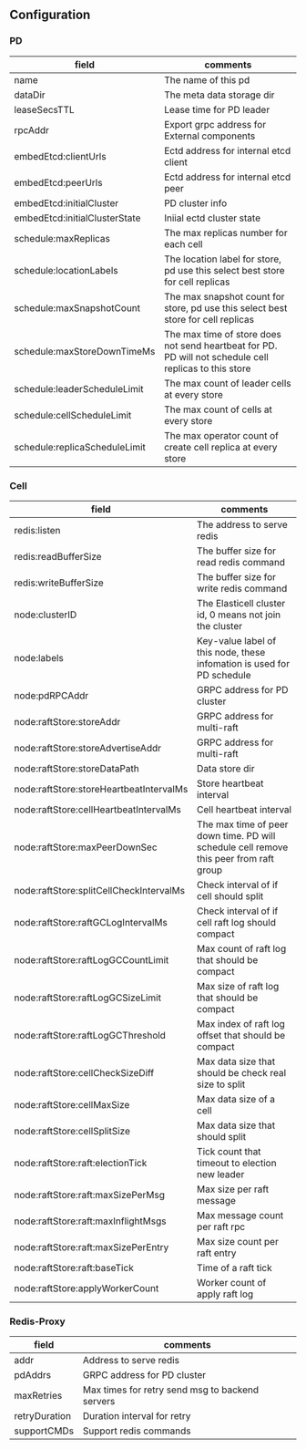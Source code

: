 ## Configuration
### PD
|field|comments|
|--|--|
|name|The name of this pd|
|dataDir|The meta data storage dir|
|leaseSecsTTL|Lease time for PD leader|
|rpcAddr|Export grpc address for External components|
|embedEtcd:clientUrls|Ectd address for internal etcd client|
|embedEtcd:peerUrls|Ectd address for internal etcd peer|
|embedEtcd:initialCluster|PD cluster info|
|embedEtcd:initialClusterState|Iniial ectd cluster state|
|schedule:maxReplicas|The max replicas number for each cell|
|schedule:locationLabels|The location label for store, pd use this select best store for cell replicas|
|schedule:maxSnapshotCount|The max snapshot count for store, pd use this select best store for cell replicas|
|schedule:maxStoreDownTimeMs|The max time of store does not send heartbeat for PD. PD will not schedule cell replicas to this store|
|schedule:leaderScheduleLimit|The max count of leader cells at every store|
|schedule:cellScheduleLimit|The max count of cells at every store|
|schedule:replicaScheduleLimit|The max operator count of create cell replica at every store|

### Cell
|field|comments|
|--|--|
|redis:listen|The address to serve redis|
|redis:readBufferSize|The buffer size for read redis command|
|redis:writeBufferSize|The buffer size for write redis command|
|node:clusterID|The Elasticell cluster id, 0 means not join the cluster|
|node:labels|Key-value label of this node, these infomation is used for PD schedule|
|node:pdRPCAddr|GRPC address for PD cluster|
|node:raftStore:storeAddr|GRPC address for multi-raft|
|node:raftStore:storeAdvertiseAddr|GRPC address for multi-raft|
|node:raftStore:storeDataPath|Data store dir|
|node:raftStore:storeHeartbeatIntervalMs|Store heartbeat interval|
|node:raftStore:cellHeartbeatIntervalMs|Cell heartbeat interval|
|node:raftStore:maxPeerDownSec|The max time of peer down time. PD will schedule cell remove this peer from raft group|
|node:raftStore:splitCellCheckIntervalMs|Check interval of if cell should split|
|node:raftStore:raftGCLogIntervalMs|Check interval of if cell raft log should compact|
|node:raftStore:raftLogGCCountLimit|Max count of raft log that should be compact|
|node:raftStore:raftLogGCSizeLimit|Max size of raft log that should be compact|
|node:raftStore:raftLogGCThreshold|Max index of raft log offset that should be compact|
|node:raftStore:cellCheckSizeDiff|Max data size that should be check real size to split|
|node:raftStore:cellMaxSize|Max data size of a cell|
|node:raftStore:cellSplitSize|Max data size that should split|
|node:raftStore:raft:electionTick|Tick count that timeout to election new leader|
|node:raftStore:raft:maxSizePerMsg|Max size per raft message|
|node:raftStore:raft:maxInflightMsgs|Max message count per raft rpc|
|node:raftStore:raft:maxSizePerEntry|Max size count per raft entry|
|node:raftStore:raft:baseTick|Time of a raft tick|
|node:raftStore:applyWorkerCount|Worker count of apply raft log|

### Redis-Proxy
|field|comments|
|--|--|
|addr|Address to serve redis|
|pdAddrs|GRPC address for PD cluster|
|maxRetries|Max times for retry send msg to backend servers|
|retryDuration|Duration interval for retry|
|supportCMDs|Support redis commands|
